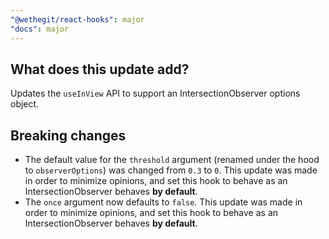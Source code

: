 ```yaml
---
"@wethegit/react-hooks": major
"docs": major
---
```

## What does this update add?
Updates the `useInView` API to support an IntersectionObserver options object.

## Breaking changes
- The default value for the `threshold` argument (renamed under the hood to `observerOptions`) was changed from `0.3` to `0`. This update was made in order to minimize opinions, and set this hook to behave as an IntersectionObserver behaves **by default**.
- The `once` argument now defaults to `false`. This update was made in order to minimize opinions, and set this hook to behave as an IntersectionObserver behaves **by default**.
